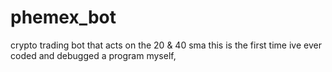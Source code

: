 # phemex_bot
crypto trading bot that acts on the 20 &amp; 40 sma 
this is the first time ive ever coded and debugged a program myself,  
